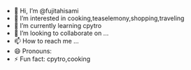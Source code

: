 - 👋 Hi, I’m @fujitahisami
- 👀 I’m interested in cooking,teaselemony,shopping,traveling
- 🌱 I’m currently learning cpytro
- 💞️ I’m looking to collaborate on ...
- 📫 How to reach me ...
- 😄 Pronouns:
- ⚡ Fun fact: cpytro,cooking

<!---
fujitahisami/fujitahisami is a ✨ special ✨ repository because its `README.md` (this file) appears on your GitHub profile.
You can click the Preview link to take a look at your changes.
--->
